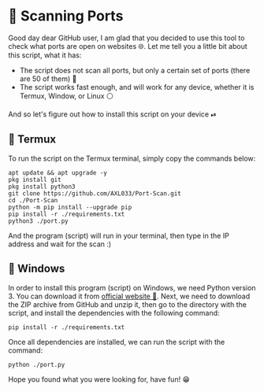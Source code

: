 # 🔗 Scanning Ports
Good day dear GitHub user, I am glad that you decided to use this tool to check what ports are open on websites 🌐. Let me tell you a little bit about this script, what it has:
+ The script does not scan all ports, but only a certain set of ports (there are 50 of them) 🔴
+ The script works fast enough, and will work for any device, whether it is Termux, Window, or Linux ⚪

And so let's figure out how to install this script on your device ⏯
## 🔗 Termux
To run the script on the Termux terminal, simply copy the commands below:
```
apt update && apt upgrade -y
pkg install git
pkg install python3
git clone https://github.com/AXL033/Port-Scan.git
cd ./Port-Scan
python -m pip install --upgrade pip
pip install -r ./requirements.txt
python3 ./port.py
```
And the program (script) will run in your terminal, then type in the IP address and wait for the scan :)
## 🔗 Windows
In order to install this program (script) on Windows, we need Python version 3. You can download it from [official website 🐍](https://www.python.org/downloads).
Next, we need to download the ZIP archive from GitHub and unzip it, then go to the directory with the script, and install the dependencies with the following command:
```
pip install -r ./requirements.txt
```
Once all dependencies are installed, we can run the script with the command:
```
python ./port.py
```
Hope you found what you were looking for, have fun! 😁
